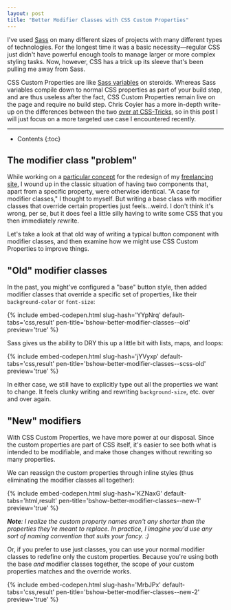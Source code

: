```yaml
---
layout: post
title: "Better Modifier Classes with CSS Custom Properties"
---
```


I've used [Sass](https://sass-lang.com) on many different sizes of projects with
many different types of technologies. For the longest time it was a basic
necessity&mdash;regular CSS just didn't have powerful enough tools to manage
larger or more complex styling tasks. Now, however, CSS has a trick up its
sleeve that's been pulling me away from Sass.

CSS Custom Properties are like [Sass
variables](https://sass-lang.com/guide#topic-2) on steroids. Whereas Sass
variables compile down to normal CSS properties as part of your build step, and
are thus useless after the fact, CSS Custom Properties remain live on the page
and require no build step. Chris Coyier has a more in-depth write-up on the
differences between the two [over at
CSS-Tricks](https://css-tricks.com/difference-between-types-of-css-variables/),
so in this post I will just focus on a more targeted use case I encountered
recently.

* * *

* Contents
{:toc}

## The modifier class "problem"

While working on a [particular
concept](https://xd.adobe.com/view/9f408fc6-a0f9-47b0-ad1e-3d6be4ac253a/) for
the redesign of my [freelancing site](https://www.orangedaisy.co), I wound up in
the classic situation of having two components that, apart from a specific
property, were otherwise identical. "A case for modifier classes," I thought to
myself.  But writing a base class with modifier classes that override certain
properties just feels&hellip;weird. I don't think it's wrong, per se, but it
does feel a little silly having to write some CSS that you then immediately
*re*write.

Let's take a look at that old way of writing a typical button component with
modifier classes, and then examine how we might use CSS Custom Properties to
improve things.

## "Old" modifier classes

In the past, you might've configured a "base" button style, then added modifier
classes that override a specific set of properties, like their
`background-color` or `font-size`:

{% include embed-codepen.html slug-hash='YYpNrq' default-tabs='css,result'
pen-title='bshow-better-modifier-classes--old' preview='true' %}

Sass gives us the ability to DRY this up a little bit with lists, maps, and
loops:

{% include embed-codepen.html slug-hash='jYVyxp' default-tabs='css,result'
pen-title='bshow-better-modifier-classes--scss-old' preview='true' %}

In either case, we still have to explicitly type out all the properties we want
to change. It feels clunky writing and rewriting `background-size`, etc. over
and over again.

## "New" modifiers

With CSS Custom Properties, we have more power at our disposal. Since the custom
properties are part of CSS itself, it's easier to see both what is intended to
be modifiable, and make those changes without rewriting so many properties.

We can reassign the custom properties through inline styles (thus eliminating
the modifier classes all together):

{% include embed-codepen.html slug-hash='KZNaxG' default-tabs='html,result'
pen-title='bshow-better-modifier-classes--new-1' preview='true' %}

*__Note__: I realize the custom property names aren't any shorter than the
properties they're meant to replace. In practice, I imagine you'd use any sort
of naming convention that suits your fancy. :)*

Or, if you prefer to use just classes, you can use your normal modifier classes
to redefine only the custom properties. Because you're using both the base *and*
modifier classes together, the scope of your custom properties matches and the
override works.

{% include embed-codepen.html slug-hash='MrbJPx' default-tabs='css,result'
pen-title='bshow-better-modifier-classes--new-2' preview='true' %}
